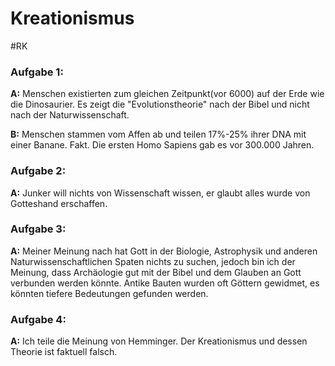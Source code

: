 # Kreationismus
#RK 

### Aufgabe 1:

**A:**
	Menschen existierten zum gleichen Zeitpunkt(vor 6000) auf der Erde wie die Dinosaurier.
	Es zeigt die "Evolutionstheorie" nach der Bibel und nicht nach der Naturwissenschaft. 

**B:**
	Menschen stammen vom Affen ab und teilen 17%-25% ihrer DNA mit einer Banane. Fakt.
	Die ersten Homo Sapiens gab es vor 300.000 Jahren.


### Aufgabe 2:

**A:**
	Junker will nichts von Wissenschaft wissen, er glaubt alles wurde von Gotteshand erschaffen.

### Aufgabe 3:

**A:**
	Meiner Meinung nach hat Gott in der Biologie, Astrophysik und anderen Naturwissenschaftlichen Spaten nichts zu suchen, jedoch bin ich der Meinung, dass Archäologie gut mit der Bibel und dem Glauben an Gott verbunden werden könnte. Antike Bauten wurden oft Göttern gewidmet, es könnten tiefere Bedeutungen gefunden werden.

### Aufgabe 4:

**A:**
	Ich teile die Meinung von Hemminger. Der Kreationismus und dessen Theorie ist faktuell falsch. 